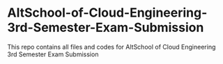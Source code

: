 # AltSchool-of-Cloud-Engineering-3rd-Semester-Exam-Submission
This repo contains all files and codes for AltSchool of Cloud Engineering 3rd Semester Exam Submission
